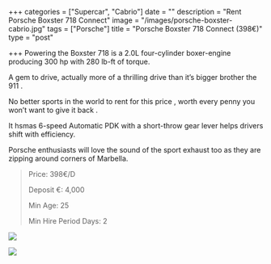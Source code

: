 +++
categories = ["Supercar", "Cabrio"]
date = ""
description = "Rent Porsche Boxster 718 Connect"
image = "/images/porsche-boxster-cabrio.jpg"
tags = ["Porsche"]
title = "Porsche Boxster 718 Connect (398€)"
type = "post"

+++
Powering the Boxster 718 is a 2.0L four-cylinder boxer-engine producing 300 hp with 280 lb-ft of torque.

A gem to drive, actually more of a thrilling drive than it’s bigger brother the 911 .

No better sports in the world to rent for this price , worth every penny you won’t want to give it back .

It hsmas 6-speed Automatic PDK with a short-throw gear lever helps drivers shift with efficiency.

Porsche enthusiasts will love the sound of the sport exhaust too as they are zipping around corners of Marbella.

> Price: 398€/D
>
> Deposit €: 4,000
>
> Min Age: 25
>
> Min Hire Period Days: 2

![](/images/boxster.jpg)

[![](/images/boton.png)](https://supercarmarbella.com/contact/ "Book")